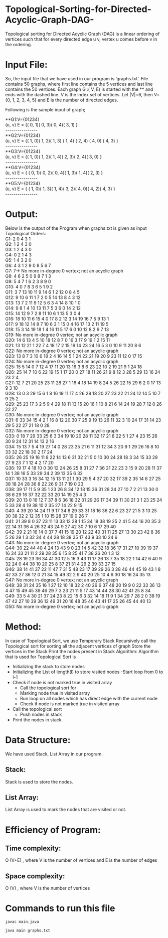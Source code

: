 # Topological-Sorting-for-Directed-Acyclic-Graph-DAG-
Topological sorting for Directed Acyclic Graph (DAG) is a linear ordering of vertices such that for every directed edge  u v, vertex u comes before v in the ordering.

# Input File:
So, the input file that we have used in our program is ‘graphs.txt’. File contains 50 graphs, where first line contains the 5 
vertices and last line contains the 50 vertices. Each graph G :( V, E) is started with the ** and ends with the dashed line. 
V is the index set of vertices. Let |V|=6, then V= {0, 1, 2, 3, 4, 5} and E is the number of directed edges.

Following is the sample input of graph;

\**G1:V={01234}<br>
(u, v) E = {( 0, 1)( 0, 3)( 0, 4)( 3, 1) }<br>
\----------------<br>
\**G2:V={01234}<br>
(u, v) E = {( 1, 0)( 1, 2)( 1, 3) ( 1, 4) ( 2, 4) ( 4, 0) ( 4, 3) }<br>
\----------------<br>
\**G3:V={01234}<br>
(u, v) E = {( 1, 0)( 1, 2)( 1, 4)( 2, 3)( 2, 4)( 3, 0) }<br>
\----------------<br>
\**G4:V={01234}<br>
(u, v) E = { ( 0, 1)( 0, 2)( 0, 4)( 1, 3)( 1, 4)( 2, 3) }<br>
\----------------<br>
\**G5:V={01234}<br>
(u, v) E = { ( 1, 0)( 1, 3)( 1, 4)( 3, 2)( 4, 0)( 4, 2)( 4, 3) }<br>
\----------------<br>

# Output:
Below is the output of the Program when graphs.txt is given as input<br>
Topological Orders:<br>
G1: 2 0 4 3 1 <br>
G2: 1 2 4 3 0<br>
G3: 1 2 4 3 0<br>
G4: 0 2 1 4 3<br>
G5: 1 4 3 2 0<br>
G6: 4 3 1 2 9 0 8 5 6 7<br>
G7: 7-> No more in-degree 0 vertex; not an acyclic graph<br>
G8: 4 6 2 5 0 9 8 7 1 3 <br>
G9: 5 4 7 1 6 2 3 8 9 0<br>
G10: 4 0 7 8 3 6 5 1 9 2<br>
G11: 3 7 13 10 11 9 14 6 1 2 12 0 8 4 5<br>
G12: 9 10 6 11 1 7 2 0 5 14 13 8 4 3 12<br>
G13: 13 7 2 11 9 12 5 6 3 4 14 8 10 1 0<br>
G14: 9 8 1 4 10 13 11 7 5 3 6 0 14 2 12<br>
G15: 14 12 9 7 2 8 11 10 6 1 13 5 3 0 4<br>
G16: 18 10 11 6 15 4 0 17 8 2 12 3 14 19 16 7 5 9 13 1<br>
G17: 9 18 12 14 8 7 10 6 3 1 15 0 4 16 17 13 2 11 19 5<br>
G18: 15 3 14 19 18 1 4 16 11 5 17 6 0 10 12 8 2 9 7 13<br>
G19: No more in-degree 0 vertex; not an acyclic graph<br>
G20: 14 6 13 4 5 10 18 12 8 7 0 16 3 17 9 19 1 2 15 11 <br>
G21: 13 12 21 1 22 7 4 18 17 2 15 19 14 23 24 16 5 3 0 10 9 11 20 8 6<br>
G22: No more in-degree 0 vertex; not an acyclic graph<br>
G23: 13 8 7 3 10 6 18 2 4 16 14 5 1 24 22 21 19 20 9 23 11 12 0 17 15<br>
G24: No more in-degree 0 vertex; not an acyclic graph<br>
G25: 15 5 14 0 7 12 4 17 11 20 13 16 3 8 6 23 22 10 2 19 21 9 1 24 18<br>
G26: 25 14 7 10 6 22 19 15 1 17 20 0 27 18 11 26 21 9 8 12 3 28 5 29 13 16 24 23 2 4 <br>
G27: 12 7 21 20 25 23 11 28 27 1 16 4 18 14 19 8 24 5 26 22 15 29 6 2 0 17 13 9 3 10<br>
G28: 13 0 3 29 15 6 1 8 16 19 11 17 4 26 28 18 20 27 23 22 21 24 12 14 5 10 7 9 25 2<br>
G29: 25 23 17 3 2 5 9 4 29 18 11 13 15 20 16 1 10 8 21 6 14 24 19 28 7 12 0 26 22 27<br>
G30: No more in-degree 0 vertex; not an acyclic graph<br>
G31: 6 33 34 15 4 2 1 16 8 12 20 30 7 25 9 19 13 26 11 32 3 10 24 17 31 14 23 29 5 22 27 21 18 0 28<br>
G32: No more in-degree 0 vertex; not an acyclic graph<br>
G33: 0 18 7 29 33 25 6 3 34 19 10 20 28 11 32 17 21 8 22 5 1 27 4 23 15 26 30 9 24 12 31 14 13 2 16<br>
G34: 15 13 7 5 4 19 27 14 0 28 23 25 21 6 11 31 12 34 3 20 9 1 29 26 16 8 10 33 32 22 18 30 2 17 24<br>
G35: 26 25 19 16 11 8 22 14 13 6 31 32 21 5 0 10 30 24 28 18 3 34 15 33 29 27 9 23 7 1 12 4 2 17 20 <br>
G36: 19 17 4 18 10 0 30 12 24 26 25 8 31 27 7 36 21 22 23 3 15 9 20 28 11 37 14 1 38 16 5 33 29 34 2 39 13 35 6 32<br>
G37: 10 33 3 16 34 12 15 13 11 21 1 30 29 5 4 37 20 32 17 39 2 35 14 6 27 25 38 18 24 28 36 8 22 26 9 31 7 19 0 23<br>
G38: 39 17 11 5 9 35 1 23 26 8 34 12 18 15 36 31 28 24 27 10 7 2 21 13 30 0 38 6 29 16 37 32 22 33 20 14 19 25 4 3<br>
G39: 20 13 0 16 12 7 37 8 6 36 18 32 31 29 26 17 34 39 11 30 21 3 1 23 25 24 5 33 28 4 19 38 10 2 35 27 14 22 9 15<br>
G40: 4 39 20 14 24 11 9 17 34 8 29 33 31 18 16 36 22 6 23 27 21 5 3 13 25 30 38 32 2 12 35 1 10 15 28 37 19 0 26 7 <br>
G41: 21 39 8 0 37 23 11 13 33 12 28 1 15 34 18 38 19 25 2 41 5 44 16 20 35 3 22 14 31 36 4 26 32 43 24 9 27 42 30 7 10 6 17 29 
40<br>
G42: 39 2 21 16 14 0 37 7 41 15 19 20 12 22 40 31 11 25 27 13 30 23 42 8 36 5 26 29 1 3 32 34 4 44 28 18 38 35 17 43 9 33 10 24 
6<br>
G43: No more in-degree 0 vertex; not an acyclic graph<br>
G44: 30 22 44 40 4 24 13 43 9 0 23 14 5 42 32 18 36 17 31 27 10 39 19 37 16 34 33 21 11 2 29 28 35 6 15 8 25 41 7 38 26 20 1 3 
12<br>
G45: 28 19 23 36 34 41 30 12 5 16 3 43 11 17 26 13 7 35 18 22 1 14 42 6 40 9 32 24 0 44 38 10 20 25 8 37 21 31 4 29 2 39 33 27 
15<br>
G46: 38 14 41 37 22 11 47 7 31 5 48 23 17 39 29 26 3 28 46 44 45 19 43 1 8 42 33 27 36 12 0 21 34 15 49 32 2 9 40 20 25 10 4 6 
30 18 16 24 35 13<br>
G47: No more in-degree 0 vertex; not an acyclic graph<br>
G48: 38 31 24 35 16 1 27 12 10 18 32 2 40 26 6 37 48 20 19 9 0 22 33 36 13 4 47 15 49 45 39 46 29 7 3 23 21 11 5 17 43 14 44 28 
30 42 41 25 8 34 <br>
G49: 33 5 4 30 21 37 24 23 8 22 15 6 3 32 14 18 11 9 1 34 29 7 28 2 0 38 19 47 42 27 10 39 36 12 49 31 20 16 48 35 46 43 41 17 
25 26 45 44 40 13<br>
G50: No more in-degree 0 vertex; not an acyclic graph<br>

# Method:
In case of Topological Sort, we use
Temporary Stack
Recursively call the Topological sort for sorting all the adjacent vertices of graph
Store the vertices in the Stack
Print the nodes present in Stack
Algorithm:
Algorithm that is used for Topological Sort is
- Initializing the stack to store nodes
- Initializing the List of length(l) to store visited nodes
  -Start loop from 0 to l-1
- Check if node is not marked true in visited array
  - Call the topological sort for
  - Marking node true in visited array
  - Run loop on all nodes which has direct edge with the current node
  - Check if node is not marked true in visited array
- Call the topological sort
  - Push nodes in stack
- Print the nodes in stack

# Data Structure:
We have used Stack, List Array in our program.
## Stack:
Stack is used to store the nodes.
## List Array:
List Array is used to mark the nodes that are visited or not.
# Efficiency of Program:
## Time complexity:
O (V+E) , where V is the number of vertices and E is the number of edges
## Space complexity:
O (V) , where V is the number of vertices

# Commands to run this file 
```
javac main.java
```
```
java main graphs.txt
```

